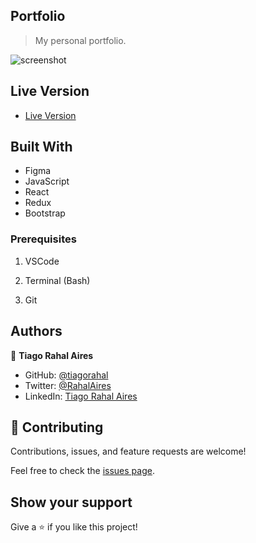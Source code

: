 ## Portfolio

> My personal portfolio.

![screenshot]('./src/assets/images/screenshot.png)

## Live Version

- [Live Version](https://portfolio-page-drab-three.vercel.app/)

## Built With

- Figma
- JavaScript
- React
- Redux
- Bootstrap

### Prerequisites

1. VSCode

2. Terminal (Bash)

3. Git


## Authors

👤 **Tiago Rahal Aires**

- GitHub: [@tiagorahal](https://github.com/tiagorahal)
- Twitter: [@RahalAires](https://twitter.com/RahalAires)
- LinkedIn: [Tiago Rahal Aires](https://linkedin.com/tiagorahal)

## 🤝 Contributing

Contributions, issues, and feature requests are welcome!

Feel free to check the [issues page](https://github.com/tiagorahal/portfolio-page/issues).

## Show your support

Give a ⭐️ if you like this project!

